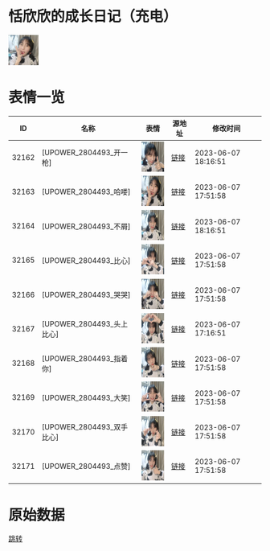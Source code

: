 # 恬欣欣的成长日记（充电）

<img src="./cover.jpg" height="60" alt="cover" />

# 表情一览

|ID|名称|表情|源地址|修改时间|
|----|----|----|----|----|
|32162|[UPOWER_2804493_开一枪]|<img src="./pic/032162_%5BUPOWER_2804493_开一枪%5D.jpg" height="60" alt="开一枪"/>|[链接](https://i0.hdslb.com/bfs/garb/e39992d1d0ac3422ae1eab36fb3e559bb4e45649.jpg)|2023-06-07 18:16:51|
|32163|[UPOWER_2804493_哈喽]|<img src="./pic/032163_%5BUPOWER_2804493_哈喽%5D.jpg" height="60" alt="哈喽"/>|[链接](https://i0.hdslb.com/bfs/garb/6ca7459368023fd0b895c707f5f36de4ab930f03.jpg)|2023-06-07 17:51:58|
|32164|[UPOWER_2804493_不屑]|<img src="./pic/032164_%5BUPOWER_2804493_不屑%5D.jpg" height="60" alt="不屑"/>|[链接](https://i0.hdslb.com/bfs/garb/ff50e313b4dfee8d7c6a49a1806c5167c84d563c.jpg)|2023-06-07 18:16:51|
|32165|[UPOWER_2804493_比心]|<img src="./pic/032165_%5BUPOWER_2804493_比心%5D.jpg" height="60" alt="比心"/>|[链接](https://i0.hdslb.com/bfs/garb/f6039a8eb39352137ee3bb005b20050466a61997.jpg)|2023-06-07 17:51:58|
|32166|[UPOWER_2804493_哭哭]|<img src="./pic/032166_%5BUPOWER_2804493_哭哭%5D.jpg" height="60" alt="哭哭"/>|[链接](https://i0.hdslb.com/bfs/garb/fe6cd11bcafd72e3caf8827baac6f93df1f0ac54.jpg)|2023-06-07 17:51:58|
|32167|[UPOWER_2804493_头上比心]|<img src="./pic/032167_%5BUPOWER_2804493_头上比心%5D.jpg" height="60" alt="头上比心"/>|[链接](https://i0.hdslb.com/bfs/garb/af6dce354be32b4f4e08d50b2a66b7ac69151b4e.jpg)|2023-06-07 17:16:51|
|32168|[UPOWER_2804493_指着你]|<img src="./pic/032168_%5BUPOWER_2804493_指着你%5D.jpg" height="60" alt="指着你"/>|[链接](https://i0.hdslb.com/bfs/garb/eaef93af1f58a240151774a3683669151bbf7a2b.jpg)|2023-06-07 17:51:58|
|32169|[UPOWER_2804493_大笑]|<img src="./pic/032169_%5BUPOWER_2804493_大笑%5D.jpg" height="60" alt="大笑"/>|[链接](https://i0.hdslb.com/bfs/garb/c3f101b52cdbd4b54fbb93f86d8397672a0ac056.jpg)|2023-06-07 17:51:58|
|32170|[UPOWER_2804493_双手比心]|<img src="./pic/032170_%5BUPOWER_2804493_双手比心%5D.jpg" height="60" alt="双手比心"/>|[链接](https://i0.hdslb.com/bfs/garb/72b43e1da19f854e69c3bd036db6b47b8a65ff1d.jpg)|2023-06-07 17:51:58|
|32171|[UPOWER_2804493_点赞]|<img src="./pic/032171_%5BUPOWER_2804493_点赞%5D.png" height="60" alt="点赞"/>|[链接](https://i0.hdslb.com/bfs/garb/b7db2f489b77c4117a9ef1d0524f4934b239b4df.png)|2023-06-07 17:51:58|

# 原始数据

[跳转](./raw.json)

